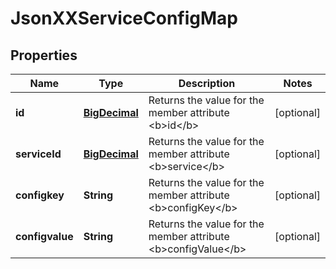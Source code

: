 
# JsonXXServiceConfigMap

## Properties
Name | Type | Description | Notes
------------ | ------------- | ------------- | -------------
**id** | [**BigDecimal**](BigDecimal.md) | Returns the value for the member attribute &lt;b&gt;id&lt;/b&gt; |  [optional]
**serviceId** | [**BigDecimal**](BigDecimal.md) | Returns the value for the member attribute &lt;b&gt;service&lt;/b&gt; |  [optional]
**configkey** | **String** | Returns the value for the member attribute &lt;b&gt;configKey&lt;/b&gt; |  [optional]
**configvalue** | **String** | Returns the value for the member attribute &lt;b&gt;configValue&lt;/b&gt; |  [optional]



